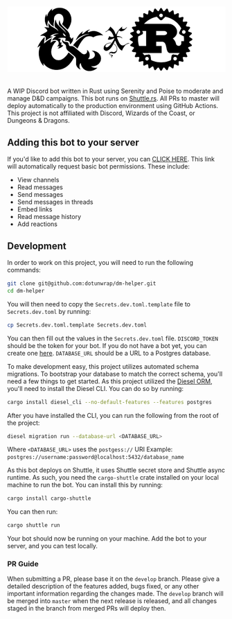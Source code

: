 # <p align="center"><img src="assets/banner.png" style="width: 450; margin: 1rem 0 0 0" /></p>

A WIP Discord bot written in Rust using Serenity and Poise to moderate and manage D&amp;D campaigns.
This bot runs on [Shuttle.rs](https://shuttle.rs). All PRs to master will deploy automatically to the production environment using GitHub Actions.
This project is not affiliated with Discord, Wizards of the Coast, or Dungeons &amp; Dragons.

## Adding this bot to your server

If you'd like to add this bot to your server, you can [CLICK HERE](https://discord.com/oauth2/authorize?client_id=1201638205389275216&permissions=274877992000&scope=applications.commands+bot). This link will automatically request basic bot permissions. These include:

- View channels
- Read messages
- Send messages
- Send messages in threads
- Embed links
- Read message history
- Add reactions

## Development

In order to work on this project, you will need to run the following commands:

```bash
git clone git@github.com:dotunwrap/dm-helper.git
cd dm-helper
```

You will then need to copy the `Secrets.dev.toml.template` file to `Secrets.dev.toml` by running:

```bash
cp Secrets.dev.toml.template Secrets.dev.toml
```

You can then fill out the values in the `Secrets.dev.toml` file.
`DISCORD_TOKEN` should be the token for your bot. If you do not have a bot yet, you can create one [here](https://discord.com/developers/applications).
`DATABASE_URL` should be a URL to a Postgres database.

To make development easy, this project utilizes automated schema migrations. To bootstrap your database to match the correct schema, you'll need a few things to get started.
As this project utilized the [Diesel ORM](https://github.com/diesel-rs/diesel), you'll need to install the Diesel CLI. You can do so by running:

```bash
cargo install diesel_cli --no-default-features --features postgres
```

After you have installed the CLI, you can run the following from the root of the project:

```bash
diesel migration run --database-url <DATABASE_URL>
```
Where `<DATABASE_URL>` uses the `postgess://` URI Example:
`postgres://username:password@localhost:5432/database_name`

As this bot deploys on Shuttle, it uses Shuttle secret store and Shuttle async runtime. As such, you need the `cargo-shuttle` crate installed on your local machine to run the bot. You can install this by running:

```bash
cargo install cargo-shuttle
```

You can then run:

```bash
cargo shuttle run
```

Your bot should now be running on your machine. Add the bot to your server, and you can test locally.

### PR Guide

When submitting a PR, please base it on the `develop` branch.
Please give a detailed description of the features added, bugs fixed, or any other important information regarding the changes made.
The `develop` branch will be merged into `master` when the next release is released, and all changes staged in the branch from merged PRs will deploy then.
